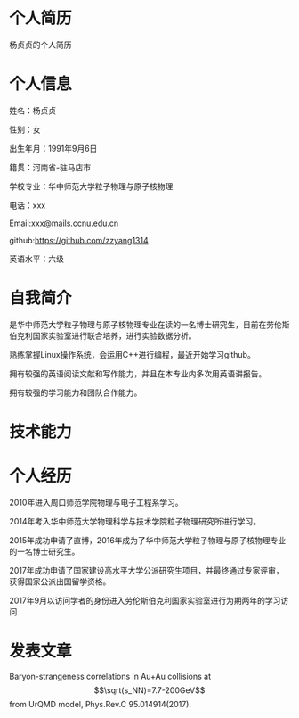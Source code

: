 # 个人简历

杨贞贞的个人简历

# 个人信息
姓名：杨贞贞

性别：女

出生年月：1991年9月6日

籍贯：河南省-驻马店市

学校专业：华中师范大学粒子物理与原子核物理

电话：xxx

Email:xxx@mails.ccnu.edu.cn

github:https://github.com/zzyang1314

英语水平：六级

# 自我简介
是华中师范大学粒子物理与原子核物理专业在读的一名博士研究生，目前在劳伦斯伯克利国家实验室进行联合培养，进行实验数据分析。

熟练掌握Linux操作系统，会运用C++进行编程，最近开始学习github。

拥有较强的英语阅读文献和写作能力，并且在本专业内多次用英语讲报告。

拥有较强的学习能力和团队合作能力。

# 技术能力

# 个人经历
2010年进入周口师范学院物理与电子工程系学习。

2014年考入华中师范大学物理科学与技术学院粒子物理研究所进行学习。

2015年成功申请了直博，2016年成为了华中师范大学粒子物理与原子核物理专业的一名博士研究生。

2017年成功申请了国家建设高水平大学公派研究生项目，并最终通过专家评审，获得国家公派出国留学资格。

2017年9月以访问学者的身份进入劳伦斯伯克利国家实验室进行为期两年的学习访问

# 发表文章

Baryon-strangeness correlations in Au+Au collisions at $$\sqrt(s_NN)=7.7-200GeV$$ from UrQMD model, Phys.Rev.C 95.014914(2017).

